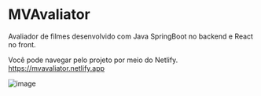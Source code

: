 # MVAvaliator
Avaliador de filmes desenvolvido com Java SpringBoot no backend e React no front.

Você pode navegar pelo projeto por meio do Netlify.
https://mvavaliator.netlify.app

![image](https://user-images.githubusercontent.com/75635849/149609055-e033ba12-1f87-45e1-9296-d87f7b44b506.png)
